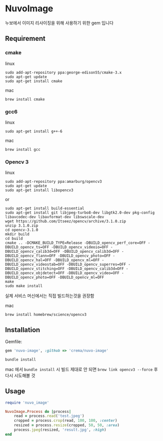 # NuvoImage

누보에서 이미지 리사이징을 위해 사용하기 위한 gem 입니다

## Requirement

### cmake

linux
```
sudo add-apt-repository ppa:george-edison55/cmake-3.x
sudo apt-get update
sudo apt-get install cmake
```
mac
```
brew install cmake
```

### gcc6
linux
```
sudo apt-get install g++-6
```

mac
```
brew install gcc
```

### Opencv 3

linux

```
sudo add-apt-repository ppa:amarburg/opencv3
sudo apt-get update
sudo apt-get install libopencv3
```
or
```
sudo apt-get install build-essential
sudo apt-get install git libjpeg-turbo8-dev libgtk2.0-dev pkg-config libavcodec-dev libavformat-dev libswscale-dev 
wget https://github.com/Itseez/opencv/archive/3.1.0.zip
unzip 3.1.0.zip
cd opencv-3.1.0
mkdir build
cd build
cmake .. -DCMAKE_BUILD_TYPE=Release -DBUILD_opencv_perf_core=OFF -DBUILD_opencv_ts=OFF -DBUILD_opencv_videoio=OFF -DBUILD_opencv_calib3d=OFF -DBUILD_opencv_calib3d=OFF -DBUILD_opencv_flann=OFF -DBUILD_opencv_photo=OFF -DBUILD_opencv_hal=OFF -DBUILD_opencv_ml=OFF -DBUILD_opencv_videostab=OFF -DBUILD_opencv_superres=OFF -DBUILD_opencv_stitching=OFF -DBUILD_opencv_calib3d=OFF -DBUILD_opencv_objdetect=OFF -DBUILD_opencv_video=OFF -DBUILD_opencv_photo=OFF -DBUILD_opencv_ml=OFF
make
sudo make install
```
실제 서비스 머신에서는 직접 빌드하는것을 권장함 

mac
```
brew install homebrew/science/opencv3
```


## Installation

Gemfile:

```ruby
gem 'nuvo-image', :github => 'crema/nuvo-image'
```

```
bundle install
```

mac 에서 `bundle install` 시 빌드 제대로 안 되면 `brew link opencv3 --force` 후 다시 시도해볼 것

## Usage

```ruby
require 'nuvo_image'

NuvoImage.Process do |process|
	read = process.read('test.jpeg')
    cropped = process.crop(read, 100, 100, :center)
    resized = process.resize(cropped, 50, 50, :area)
    process.jpeg(resized, 'result.jpg', :high)
end

```
